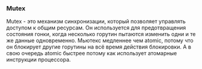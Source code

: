 ### Mutex

Mutex - это механизм синхронизации, который позволяет управлять доступом к общим ресурсам. Он используется для предотвращения состояния гонки, когда несколько горутин пытаются изменить одни и те же данные одновременно.
Мьютекс медленнее чем atomic, потому что он блокирует другие горутины на всё время действия блокировки. А в свою очередь atomic быстрее потому как использует атомарные инструкции процессора.
